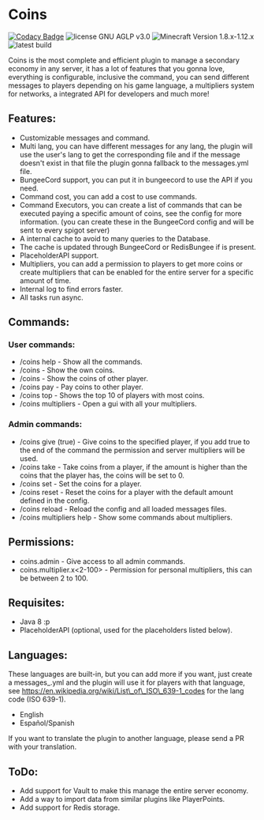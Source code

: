 # Coins

[![Codacy Badge](https://api.codacy.com/project/badge/Grade/cebeb3932ff04424acf86554fd1d7eec)](https://www.codacy.com/app/Beelzebu/Coins?utm_source=github.com&utm_medium=referral&utm_content=Beelzebu/Coins&utm_campaign=badger)
![license GNU AGLP v3.0](https://img.shields.io/badge/license-GNU%20AGLP%20v3.0-lightgrey.svg)
![Minecraft Version 1.8.x-1.12.x](https://img.shields.io/badge/supports%20minecraft%20versions-1.8.x--1.12.x-brightgreen.svg)
![latest build](https://img.shields.io/jenkins/s/https/ci.nifheim.net/job/Coins.svg)

Coins is the most complete and efficient plugin to manage a secondary economy in any server, it has a lot of features that you gonna love, everything is configurable, inclusive the command, you can send different messages to players depending on his game language, a multipliers system for networks, a integrated API for developers and much more!

## Features:
 - Customizable messages and command.
 - Multi lang, you can have different messages for any lang, the plugin will use the user's lang to get the corresponding file and if the message doesn't exist in that file the plugin gonna fallback to the messages.yml file.
 - BungeeCord support, you can put it in bungeecord to use the API if you need.
 - Command cost, you can add a cost to use commands.
 - Command Executors, you can create a list of commands that can be executed paying a specific amount of coins, see the config for more information. (you can create these in the BungeeCord config and will be sent to every spigot server)
 - A internal cache to avoid to many queries to the Database.
 - The cache is updated through BungeeCord or RedisBungee if is present.
 - PlaceholderAPI support.
 - Multipliers, you can add a permission to players to get more coins or create multipliers that can be enabled for the entire server for a specific amount of time.
 - Internal log to find errors faster.
 - All tasks run async.

## Commands:
### User commands:
 - /coins help - Show all the commands.
 - /coins - Show the own coins.
 - /coins <player> - Show the coins of other player.
 - /coins pay <player> <amount> - Pay coins to other player.
 - /coins top - Shows the top 10 of players with most coins.
 - /coins multipliers - Open a gui with all your multipliers.
### Admin commands:
 - /coins give <player> <amount> (true) - Give coins to the specified player, if you add true to the end of the command the permission and server multipliers will be used.
 - /coins take <player> <amount> - Take coins from a player, if the amount is higher than the coins that the player has, the coins will be set to 0.
 - /coins set <player> <amount> - Set the coins for a player.
 - /coins reset <player> - Reset the coins for a player with the default amount defined in the config.
 - /coins reload - Reload the config and all loaded messages files.
 - /coins multipliers help - Show some commands about multipliers.
 
## Permissions:
 - coins.admin - Give access to all admin commands.
 - coins.multiplier.x<2-100> - Permission for personal multipliers, this can be between 2 to 100.

## Requisites:
 - Java 8 :p
 - PlaceholderAPI (optional, used for the placeholders listed below).

## Languages:
These languages are built-in, but you can add more if you want, just create a messages\_<lang>.yml and the plugin will use it for players with that language, see https://en.wikipedia.org/wiki/List\_of\_ISO\_639-1_codes for the lang code (ISO 639-1).

 - English
 - Español/Spanish
 
If you want to translate the plugin to another language, please send a PR with your translation.
## ToDo:
 - Add support for Vault to make this manage the entire server economy.
 - Add a way to import data from similar plugins like PlayerPoints.
 - Add support for Redis storage.
